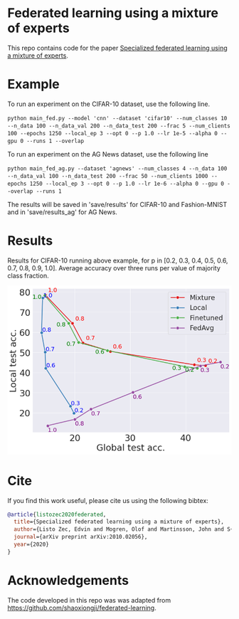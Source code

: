 # Federated learning using a mixture of experts
This repo contains code for the paper [Specialized federated learning using a mixture of experts](https://arxiv.org/abs/2010.02056).

# Example
To run an experiment on the CIFAR-10 dataset, use the following line.

`python main_fed.py --model 'cnn' --dataset 'cifar10' --num_classes 10 --n_data 100 --n_data_val 200 --n_data_test 200 --frac 5 --num_clients 100 --epochs 1250 --local_ep 3 --opt 0 --p 1.0 --lr 1e-5 --alpha 0 --gpu 0 --runs 1 --overlap`

To run an experiment on the AG News dataset, use the following line

`python main_fed_ag.py --dataset 'agnews' --num_classes 4 --n_data 100 --n_data_val 100 --n_data_test 200 --frac 50 --num_clients 1000 --epochs 1250 --local_ep 3 --opt 0 --p 1.0 --lr 1e-6 --alpha 0 --gpu 0 --overlap --runs 1`

The results will be saved in 'save/results' for CIFAR-10 and Fashion-MNIST and in 'save/results_ag' for AG News.

# Results
Results for CIFAR-10 running above example, for p in [0.2, 0.3, 0.4, 0.5, 0.6, 0.7, 0.8, 0.9, 1.0].  Average accuracy over three runs per value of majority class fraction.

![cifar-10](https://github.com/edvinli/federated-learning-mixture/blob/main/figures/cifar10_opt0.png)

# Cite
If you find this work useful, please cite us using the following bibtex:
```bibtex
@article{listozec2020federated,
  title={Specialized federated learning using a mixture of experts},
  author={Listo Zec, Edvin and Mogren, Olof and Martinsson, John and S{\"u}tfeld, Leon Ren{\'e} and Gillblad, Daniel},
  journal={arXiv preprint arXiv:2010.02056},
  year={2020}
}

```

# Acknowledgements
The code developed in this repo was was adapted from https://github.com/shaoxiongji/federated-learning.
